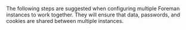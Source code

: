 
The following steps are suggested when configuring multiple Foreman instances to work together. They will ensure that data, passwords, and cookies are shared between multiple instances.
